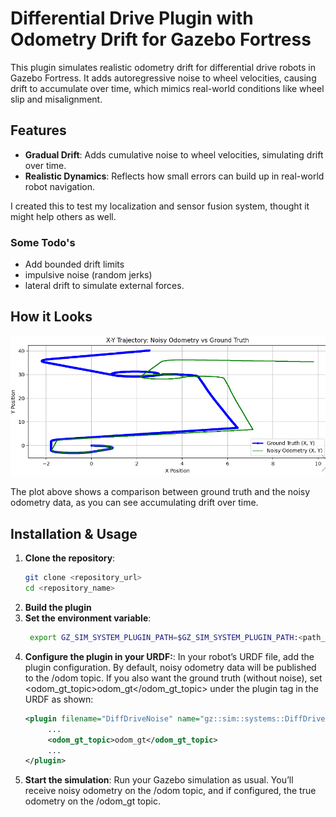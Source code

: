 # Differential Drive Plugin with Odometry Drift for Gazebo Fortress

This plugin simulates realistic odometry drift for differential drive robots in Gazebo Fortress. It adds autoregressive noise to wheel velocities, causing drift to accumulate over time, which mimics real-world conditions like wheel slip and misalignment.

## Features

- **Gradual Drift**: Adds cumulative noise to wheel velocities, simulating drift over time.
- **Realistic Dynamics**: Reflects how small errors can build up in real-world robot navigation.

I created this to test my localization and sensor fusion system, thought it might help others as well.
### Some Todo's

- Add bounded drift limits 
- impulsive noise (random jerks)
- lateral drift to simulate external forces.

## How it Looks

![Noisy Odometry vs Ground Truth](image.png)

The plot above shows a comparison between ground truth and the noisy odometry data, as you can see accumulating drift over time.

## Installation & Usage

1. **Clone the repository**:
   ```bash
   git clone <repository_url>
   cd <repository_name>
2. **Build the plugin**
3. **Set the environment variable**:
   ```bash
    export GZ_SIM_SYSTEM_PLUGIN_PATH=$GZ_SIM_SYSTEM_PLUGIN_PATH:<path_to_plugin_build>
4. **Configure the plugin in your URDF:**:
In your robot’s URDF file, add the plugin configuration. By default, noisy odometry data will be published to the /odom topic. If you also want the ground truth (without noise), set <odom_gt_topic>odom_gt</odom_gt_topic> under the plugin tag in the URDF as shown:
   ```xml
   <plugin filename="DiffDriveNoise" name="gz::sim::systems::DiffDriveNoise">
        ...
        <odom_gt_topic>odom_gt</odom_gt_topic>
        ...
   </plugin>
5. **Start the simulation**:
Run your Gazebo simulation as usual. You’ll receive noisy odometry on the /odom topic, and if configured, the true odometry on the /odom_gt topic.
